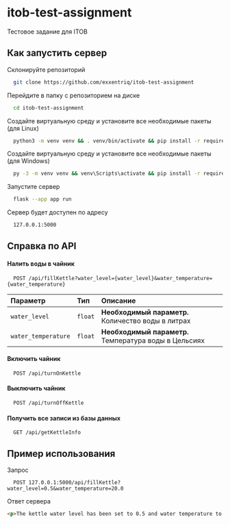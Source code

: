 
# itob-test-assignment

Тестовое задание для ITOB
## Как запустить сервер

Склонируйте репозиторий

```bash
  git clone https://github.com/exxentriq/itob-test-assignment
```

Перейдите в папку с репозиторием на диске

```bash
  cd itob-test-assignment
```

Создайте виртуальную среду и установите все необходимые пакеты (для Linux)

```bash
  python3 -m venv venv && . venv/bin/activate && pip install -r requirements.txt
```

Создайте виртуальную среду и установите все необходимые пакеты (для Windows)

```bash
  py -3 -m venv venv && venv\Scripts\activate && pip install -r requirements.txt
```

Запустите сервер

```bash
  flask --app app run
```

Сервер будет доступен по адресу

```bash
  127.0.0.1:5000
```
## Справка по API

#### Налить воды в чайник

```
  POST /api/fillKettle?water_level={water_level}&water_temperature={water_temperature}
```

| Параметр | Тип     | Описание                |
| :-------- | :------- | :------------------------- |
| `water_level` | `float` | **Необходимый параметр.** Количество воды в литрах |
| `water_temperature` | `float` | **Необходимый параметр.** Температура воды в Цельсиях |

#### Включить чайник

```
  POST /api/turnOnKettle
```

#### Выключить чайник

```
  POST /api/turnOffKettle
```

#### Получить все записи из базы данных

```
  GET /api/getKettleInfo
```
## Пример использования

Запрос

```http
  POST 127.0.0.1:5000/api/fillKettle?water_level=0.5&water_temperature=20.0
```

Ответ сервера

```html
<p>The kettle water level has been set to 0.5 and water temperature to 20.0</p>
```
